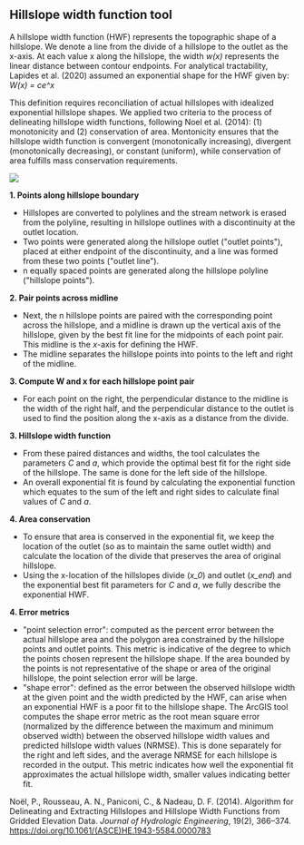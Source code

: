 ## Hillslope width function tool

A hillslope width function (HWF) represents the topographic shape of a hillslope. We denote a line from the divide of a hillslope to the outlet as the x-axis. At each value x along the hillslope, the width *w(x)* represents the linear distance between contour endpoints. For analytical tractability, Lapides et al. (2020) assumed an exponential shape for the HWF given by: *W(x) = ce^x*

This definition requires reconciliation of actual hillslopes with idealized exponential hillslope shapes. We applied two criteria to the process of delineating hillslope width functions, following Noel et al. (2014): (1) monotonicity and (2) conservation of area. Montonicity ensures that the hillslope width function is convergent (monotonically increasing), divergent (monotonically decreasing), or constant (uniform), while conservation of area fulfills mass conservation requirements.

<img src="https://github.com/anneliesesytsma/archydro_criticalduration/blob/master/figures/hwf_process.jpg">


**1. Points along hillslope boundary** 

* Hillslopes are converted to polylines and the stream network is erased from the polyline, resulting in hillslope outlines with a discontinuity at the outlet location. 
* Two points were generated along the hillslope outlet ("outlet points"), placed at either endpoint of the discontinuity, and a line was formed from these two points ("outlet line"). 
* n equally spaced points are generated along the hillslope polyline ("hillslope points").

**2. Pair points across midline**

* Next, the n hillslope points are paired with the corresponding point across the hillslope, and a midline is drawn up the vertical axis of the hillslope, given by the best fit line for the midpoints of each point pair. This midline is the $x$-axis for defining the HWF. 
* The midline separates the hillslope points into points to the left and right of the midline. 

**3. Compute W and x for each hillslope point pair**

* For each point on the right, the perpendicular distance to the midline is the width of the right half, and the perpendicular distance to the outlet is used to find the position along the x-axis as a distance from the divide. 

**3. Hillslope width function**

* From these paired distances and widths, the tool calculates the parameters *C* and *a*, which provide the optimal best fit for the right side of the hillslope. The same is done for the left side of the hillslope. 
* An overall exponential fit is found by calculating the exponential function which equates to the sum of the left and right sides to calculate final values of *C* and *a*. 

**4. Area conservation**

* To ensure that area is conserved in the exponential fit, we keep the location of the outlet (so as to maintain the same outlet width) and calculate the location of the divide that preserves the area of original hillslope. 
* Using the x-location of the hillslopes divide (*x_0*) and outlet (*x_end*) and the exponential best fit parameters for *C* and *a*, we fully describe the exponential HWF.

**4. Error metrics** 

* "point selection error": computed as the percent error between the actual hillslope area and the polygon area constrained by the  hillslope points and outlet points. This metric is indicative of the degree to which the points chosen represent the hillslope shape. If the area bounded by the points is not representative of the shape or area of the original hillslope, the point selection error will be large. 
* "shape error": defined as the error between the observed hillslope width at the given point and the width predicted by the HWF, can arise when an exponential HWF is a poor fit to the hillslope shape. The ArcGIS tool computes the shape error metric as the root mean square error (normalized by the difference between the maximum and minimum observed width) between the observed hillslope width values and predicted hillslope width values  (NRMSE). This is done separately for the right and left sides, and the average NRMSE for each hillslope is recorded in the output. This metric indicates how well the exponential fit approximates the actual hillslope width, smaller values indicating better fit.


Noël, P., Rousseau, A. N., Paniconi, C., & Nadeau, D. F. (2014). Algorithm for Delineating and Extracting Hillslopes and Hillslope Width Functions from Gridded Elevation Data. *Journal of Hydrologic Engineering*, 19(2), 366–374. https://doi.org/10.1061/(ASCE)HE.1943-5584.0000783
